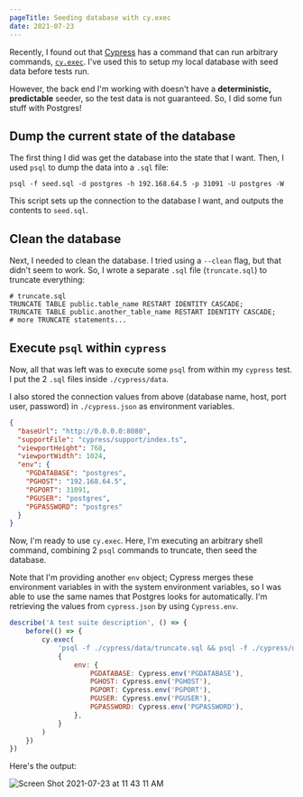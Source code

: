 ```yaml
---
pageTitle: Seeding database with cy.exec
date: 2021-07-23
---
```


Recently, I found out that [Cypress](https://cypress.io) has a command that can run arbitrary commands, [`cy.exec`](https://docs.cypress.io/api/commands/exec). I've used this to setup my local database with seed data before tests run.

However, the back end I'm working with doesn't have a **deterministic, predictable** seeder, so the test data is not guaranteed. So, I did some fun stuff with Postgres!

## Dump the current state of the database
The first thing I did was get the database into the state that I want. Then, I used `psql` to dump the data into a `.sql` file:

```shell
psql -f seed.sql -d postgres -h 192.168.64.5 -p 31091 -U postgres -W
```

This script sets up the connection to the database I want, and outputs the contents to `seed.sql`.

## Clean the database
Next, I needed to clean the database. I tried using a `--clean` flag, but that didn't seem to work. So, I wrote a separate `.sql` file (`truncate.sql`) to truncate everything:

```shell
# truncate.sql
TRUNCATE TABLE public.table_name RESTART IDENTITY CASCADE;
TRUNCATE TABLE public.another_table_name RESTART IDENTITY CASCADE;
# more TRUNCATE statements...
```

## Execute `psql` within `cypress`
Now, all that was left was to execute some `psql` from within my `cypress` test. I put the 2 `.sql` files inside `./cypress/data`.

I also stored the connection values from above (database name, host, port user, password) in `./cypress.json` as environment variables.

```json
{
  "baseUrl": "http://0.0.0.0:8080",
  "supportFile": "cypress/support/index.ts",
  "viewportHeight": 768,
  "viewportWidth": 1024,
  "env": {
    "PGDATABASE": "postgres",
    "PGHOST": "192.168.64.5",
    "PGPORT": 31091,
    "PGUSER": "postgres",
    "PGPASSWORD": "postgres"
  }
}
```

Now, I'm ready to use `cy.exec`. Here, I'm executing an arbitrary shell command, combining 2 `psql` commands to truncate, then seed the database.

Note that I'm providing another `env` object; Cypress merges these environment variables in with the system environment variables, so I was able to use the same names that Postgres looks for automatically. I'm retrieving the values from `cypress.json` by using `Cypress.env`.

```js
describe('A test suite description', () => {
    before(() => {
        cy.exec(
            'psql -f ./cypress/data/truncate.sql && psql -f ./cypress/data/seed.sql',
            {
                env: {
                    PGDATABASE: Cypress.env('PGDATABASE'),
                    PGHOST: Cypress.env('PGHOST'),
                    PGPORT: Cypress.env('PGPORT'),
                    PGUSER: Cypress.env('PGUSER'),
                    PGPASSWORD: Cypress.env('PGPASSWORD'),
                },
            }
        )
    })
})
```

Here's the output:

![Screen Shot 2021-07-23 at 11 43 11 AM](https://user-images.githubusercontent.com/368723/126814496-057f7d84-4340-4a14-a28d-307190e5daa2.png)
